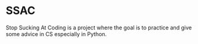 # SSAC
Stop Sucking At Coding is a project where the goal is to practice and give some advice in CS especially in Python. 

